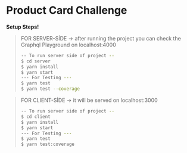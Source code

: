 # Product Card Challenge

**Setup Steps!**
>FOR SERVER-SİDE
>-> after running the project you can check the Graphql Playground on localhost:4000
>```sh
>-- To run server side of project --
>$ cd server
>$ yarn install
>$ yarn start
>--- For Testing ---
>$ yarn test
>$ yarn test --coverage
>```

>FOR CLIENT-SİDE
>-> it will be served on localhost:3000
>```sh
>-- To run server side of project --
>$ cd client
>$ yarn install
>$ yarn start
>--- For Testing ---
>$ yarn test
>$ yarn test:coverage
>```
